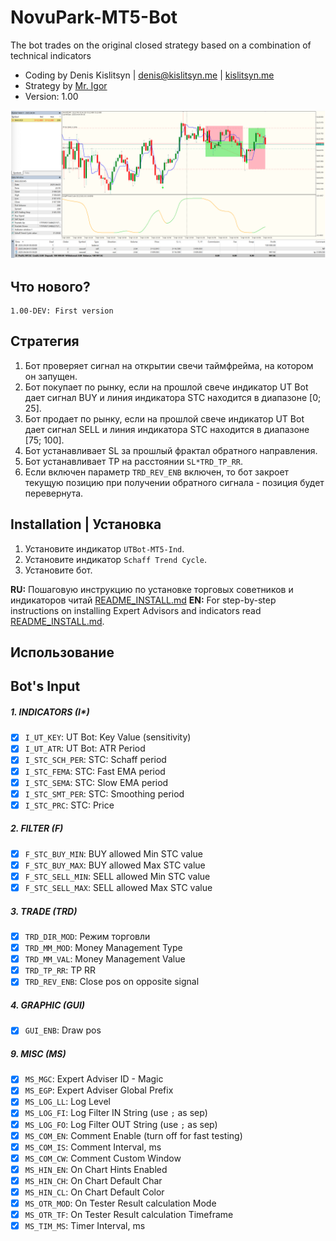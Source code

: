 # NovuPark-MT5-Bot

The bot trades on the original closed strategy based on a combination of technical indicators

* Coding by Denis Kislitsyn | denis@kislitsyn.me | [kislitsyn.me](https://kislitsyn.me/personal/algo)
* Strategy by [Mr. Igor](https://t.me/Yudintut)
* Version: 1.00

![Layout](img/UM001.%20Layout.png)

## Что нового?
```
1.00-DEV: First version
```

## Стратегия

1. Бот проверяет сигнал на открытии свечи таймфрейма, на котором он запущен.
2. Бот покупает по рынку, если на прошлой свече индикатор UT Bot дает сигнал BUY и линия индикатора STC находится в диапазоне [0; 25]. 
3. Бот продает по рынку, если на прошлой свече индикатор UT Bot дает сигнал SELL и линия индикатора STC находится в диапазоне [75; 100].
4. Бот устанавливает SL за прошлый фрактал обратного направления.
5. Бот устанавливает TP на расстоянии `SL*TRD_TP_RR`.
6. Если включен параметр `TRD_REV_ENB` включен, то бот закроет текущую позицию при получении обратного сигнала - позиция будет перевернута.  

## Installation | Установка

1. Установите индикатор `UTBot-MT5-Ind`.
2. Установите индикатор `Schaff Trend Cycle`.
3. Установите бот. 

**RU:** Пошаговую инструкцию по установке торговых советников и индикаторов читай [README_INSTALL.md](README_INSTALL.md)
**EN:** For step-by-step instructions on installing Expert Advisors and indicators read [README_INSTALL.md](README_INSTALL.md).

## Использование


## Bot's Input

##### 1. INDICATORS (I*)
- [x] `I_UT_KEY`: UT Bot: Key Value (sensitivity)
- [x] `I_UT_ATR`: UT Bot: ATR Period
- [x] `I_STC_SCH_PER`: STC: Schaff period
- [x] `I_STC_FEMA`: STC: Fast EMA period
- [x] `I_STC_SEMA`: STC: Slow EMA period
- [x] `I_STC_SMT_PER`: STC: Smoothing period
- [x] `I_STC_PRC`: STC: Price

##### 2. FILTER (F)
- [x] `F_STC_BUY_MIN`: BUY allowed Min STC value
- [x] `F_STC_BUY_MAX`: BUY allowed Max STC value
- [x] `F_STC_SELL_MIN`: SELL allowed Min STC value
- [x] `F_STC_SELL_MAX`: SELL allowed Max STC value

##### 3. TRADE (TRD)
- [x] `TRD_DIR_MOD`: Режим торговли
- [x] `TRD_MM_MOD`: Money Management Type
- [x] `TRD_MM_VAL`: Money Management Value
- [x] `TRD_TP_RR`: TP RR
- [x] `TRD_REV_ENB`: Close pos on opposite signal

##### 4. GRAPHIC (GUI)
- [x] `GUI_ENB`: Draw pos

##### 9. MISC (MS)
- [x] `MS_MGC`: Expert Adviser ID - Magic
- [x] `MS_EGP`: Expert Adviser Global Prefix
- [x] `MS_LOG_LL`: Log Level
- [x] `MS_LOG_FI`: Log Filter IN String (use `;` as sep)
- [x] `MS_LOG_FO`: Log Filter OUT String (use `;` as sep)
- [x] `MS_COM_EN`: Comment Enable (turn off for fast testing)
- [x] `MS_COM_IS`: Comment Interval, ms
- [x] `MS_COM_CW`: Comment Custom Window
- [x] `MS_HIN_EN`: On Chart Hints Enabled
- [x] `MS_HIN_CH`: On Chart Default Char
- [x] `MS_HIN_CL`: On Chart Default Color
- [x] `MS_OTR_MOD`: On Tester Result calculation Mode
- [x] `MS_OTR_TF`: On Tester Result calculation Timeframe
- [x] `MS_TIM_MS`: Timer Interval, ms